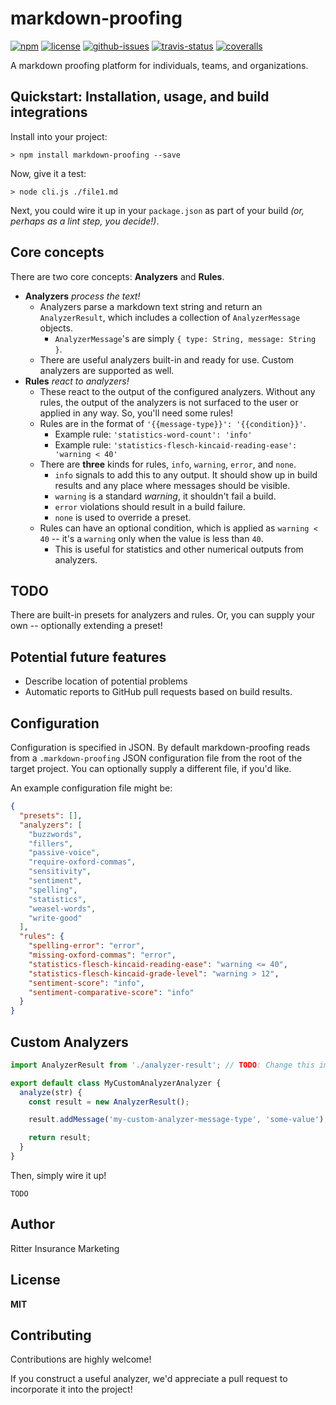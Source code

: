 # markdown-proofing

[![npm](https://img.shields.io/npm/v/markdown-proofing.svg)](https://www.npmjs.com/package/markdown-proofing)
[![license](https://img.shields.io/npm/l/markdown-proofing.svg)](http://opensource.org/licenses/MIT)
[![github-issues](https://img.shields.io/github/issues/ritterim/markdown-proofing.svg)](https://github.com/ritterim/markdown-proofing/issues)
[![travis-status](https://img.shields.io/travis/ritterim/markdown-proofing.svg)](https://travis-ci.org/ritterim/markdown-proofing)
[![coveralls](https://img.shields.io/coveralls/ritterim/markdown-proofing.svg)](https://coveralls.io/github/ritterim/markdown-proofing)

A markdown proofing platform for individuals, teams, and organizations.

## Quickstart: Installation, usage, and build integrations

Install into your project:

```
> npm install markdown-proofing --save
```

Now, give it a test:

```
> node cli.js ./file1.md
```

Next, you could wire it up in your `package.json` as part of your build *(or, perhaps as a lint step, you decide!)*.

## Core concepts

There are two core concepts: **Analyzers** and **Rules**.

- **Analyzers** *process the text!*
  - Analyzers parse a markdown text string and return an `AnalyzerResult`, which includes a collection of `AnalyzerMessage` objects.
    - `AnalyzerMessage`'s are simply `{ type: String, message: String }`.
  - There are useful analyzers built-in and ready for use. Custom analyzers are supported as well.
- **Rules** *react to analyzers!*
  - These react to the output of the configured analyzers. Without any rules, the output of the analyzers is not surfaced to the user or applied in any way. So, you'll need some rules!
  - Rules are in the format of `'{{message-type}}': '{{condition}}'`.
    - Example rule: `'statistics-word-count': 'info'`
    - Example rule: `'statistics-flesch-kincaid-reading-ease': 'warning < 40'`
  - There are **three** kinds for rules, `info`, `warning`, `error`, and `none`.
    - `info` signals to add this to any output. It should show up in build results and any place where messages should be visible.
    - `warning` is a standard *warning*, it shouldn't fail a build.
    - `error` violations should result in a build failure.
    - `none` is used to override a preset.
  - Rules can have an optional condition, which is applied as `warning < 40` -- it's a `warning` only when the value is less than `40`.
    - This is useful for statistics and other numerical outputs from analyzers.

## TODO

There are built-in presets for analyzers and rules. Or, you can supply your own -- optionally extending a preset!

## Potential future features

- Describe location of potential problems
- Automatic reports to GitHub pull requests based on build results.

## Configuration

Configuration is specified in JSON. By default markdown-proofing reads from a `.markdown-proofing` JSON configuration file from the root of the target project. You can optionally supply a different file, if you'd like.

An example configuration file might be:

```json
{
  "presets": [],
  "analyzers": [
    "buzzwords",
    "fillers",
    "passive-voice",
    "require-oxford-commas",
    "sensitivity",
    "sentiment",
    "spelling",
    "statistics",
    "weasel-words",
    "write-good"
  ],
  "rules": {
    "spelling-error": "error",
    "missing-oxford-commas": "error",
    "statistics-flesch-kincaid-reading-ease": "warning <= 40",
    "statistics-flesch-kincaid-grade-level": "warning > 12",
    "sentiment-score": "info",
    "sentiment-comparative-score": "info"
  }
}
```

## Custom Analyzers

```javascript
import AnalyzerResult from './analyzer-result'; // TODO: Change this import to allow for outside scripts to use it

export default class MyCustomAnalyzerAnalyzer {
  analyze(str) {
    const result = new AnalyzerResult();

    result.addMessage('my-custom-analyzer-message-type', 'some-value');

    return result;
  }
}
```

Then, simply wire it up!

```
TODO
```

## Author

Ritter Insurance Marketing

## License

**MIT**

## Contributing

Contributions are highly welcome!

If you construct a useful analyzer, we'd appreciate a pull request to incorporate it into the project!
